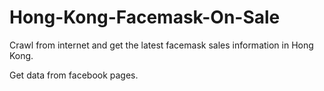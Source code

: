 # Hong-Kong-Facemask-On-Sale
Crawl from internet and get the latest facemask sales information in Hong Kong.

Get data from facebook pages.

